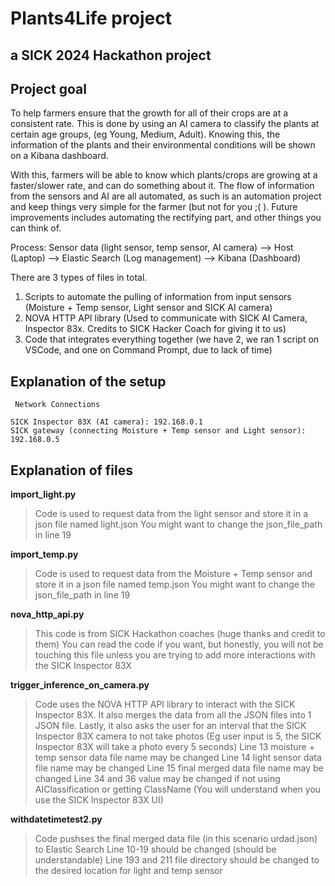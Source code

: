 # Plants4Life project
## a SICK 2024 Hackathon project

## Project goal
To help farmers ensure that the growth for all of their crops are at a consistent rate. This is done by using an AI camera to classify the plants at certain age groups, (eg Young, Medium, Adult). Knowing this, the information of the plants and their environmental conditions will be shown on a Kibana dashboard. 

With this, farmers will be able to know which plants/crops are growing at a faster/slower rate, and can do something about it. The flow of information from the sensors and AI are all automated, as such is an automation project and keep things very simple for the farmer (but not for you ;(  ). Future improvements includes automating the rectifying part, and other things you can think of.

Process: Sensor data (light sensor, temp sensor, AI camera) --> Host (Laptop) --> Elastic Search (Log management) --> Kibana (Dashboard)

There are 3 types of files in total.
1. Scripts to automate the pulling of information from input sensors (Moisture + Temp sensor, Light sensor and SICK AI camera)
2. NOVA HTTP API library (Used to communicate with SICK AI Camera, Inspector 83x. Credits to SICK Hacker Coach for giving it to us)
3. Code that integrates everything together (we have 2, we ran 1 script on VSCode, and one on Command Prompt, due to lack of time)

## Explanation of the setup
```
 Network Connections

SICK Inspector 83X (AI camera): 192.168.0.1
SICK gateway (connecting Moisture + Temp sensor and Light sensor): 192.168.0.5
```

## Explanation of files
**import_light.py**
> Code is used to request data from the light sensor and store it in a json file named light.json
> You might want to change the json_file_path in line 19

**import_temp.py**
> Code is used to request data from the Moisture + Temp sensor and store it in a json file named temp.json
> You might want to change the json_file_path in line 19

**nova_http_api.py**
> This code is from SICK Hackathon coaches (huge thanks and credit to them)
> You can read the code if you want, but honestly, you will not be touching this file unless you are trying to add more interactions with the SICK Inspector 83X

**trigger_inference_on_camera.py**
> Code uses the NOVA HTTP API library to interact with the SICK Inspector 83X. It also merges the data from all the JSON files into 1 JSON file. Lastly, it also asks the user for an interval that the SICK Inspector 83X camera to not take photos (Eg user input is 5, the SICK Inspector 83X will take a photo every 5 seconds)
> Line 13 moisture + temp sensor data file name may be changed
> Line 14 light sensor data file name may be changed
> Line 15 final merged data file name may be changed
> Line 34 and 36 value may be changed if not using AIClassification or getting ClassName (You will understand when you use the SICK Inspector 83X UI)

**withdatetimetest2.py**
> Code pushses the final merged data file (in this scenario urdad.json) to Elastic Search
> Line 10-19 should be changed (should be understandable)
> Line 193 and 211 file directory should be changed to the desired location for light and temp sensor

